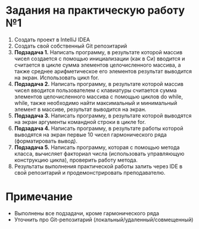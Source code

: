 # Задания на практическую работу №1
1. Создать проект в IntelliJ IDEA
2. Создать свой собственный Git репозитарий
3. **Подзадача 1.** Написать программу, в результате которой массив чисел создается с
   помощью инициализации (как в Си) вводится и считается в цикле сумма
   элементов целочисленного массива, а также среднее арифметическое его
   элементов результат выводится на экран. Использовать цикл for.
4. **Подзадача 2.** Написать программу, в результате которой массив чисел вводится
   пользователем с клавиатуры считается сумма элементов целочисленного
   массива с помощью циклов do while, while, также необходимо найти
   максимальный и минимальный элемент в массиве, результат выводится на
   экран.
5. **Подзадача 3.** Написать программу, в результате которой выводятся на экран
   аргументы командной строки в цикле for.
6. **Подзадача 4.** Написать программу, в результате работы которой выводятся на экран
   первые 10 чисел гармонического ряда (форматировать вывод).
7. **Подзадача 5.** Написать программу, которая с помощью метода класса, вычисляет
   факториал числа (использовать управляющую конструкцию цикла), проверить
   работу метода.
8. Результаты выполнения практической работы залить через IDE в свой
   репозитарий и продемонстрировать преподавателю.

# Примечание

- Выполнены все подзадачи, кроме гармонического ряда
- Уточнить про Git-репозитарий (локальный/удаленный/совмещенный)